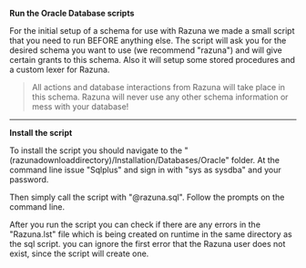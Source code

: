**Run the Oracle Database scripts**

For the initial setup of a schema for use with Razuna we made a small script that you need to run BEFORE anything else. The script will ask you for the desired schema you want to use (we recommend "razuna") and will give certain grants to this schema. Also it will setup some stored procedures and a custom lexer for Razuna.

> All actions and database interactions from Razuna will take place in this schema. Razuna will never use any other schema information or mess with your database!

___

**Install the script**

To install the script you should navigate to the "(razunadownloaddirectory)/Installation/Databases/Oracle" folder. At the command line issue "Sqlplus" and sign in with "sys as sysdba" and your password.

Then simply call the script with "@razuna.sql". Follow the prompts on the command line.

After you run the script you can check if there are any errors in the "Razuna.lst" file which is being created on runtime in the same directory as the sql script. you can ignore the first error that the Razuna user does not exist, since the script will create one.
